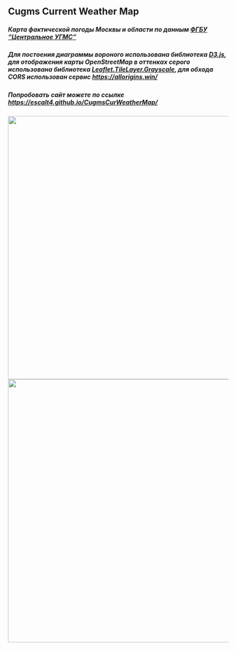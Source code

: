 ## Cugms Current Weather Map
##### Карта фактической погоды Москвы и области по данным [ФГБУ “Центральное УГМС”](https://cugms.ru/pogoda-i-klimat/fakticheskaya-pogoda/) 
##### Для постоения диаграммы вороного использована библиотека [D3.js](https://d3js.org/), для отображения карты OpenStreetMap в оттенках серого использована библиотека [Leaflet.TileLayer.Grayscale](https://github.com/Zverik/leaflet-grayscale), для обхода CORS использован сервис https://allorigins.win/
##### Попробовать сайт можете по ссылке https://escalt4.github.io/CugmsCurWeatherMap/
<p float="left">
  <img src="https://github.com/Escalt4/CugmsCurWeatherMap/assets/84412648/427e2279-a884-440a-93f9-c9dd5519aa4a" width="600"/>
  <img src="https://github.com/Escalt4/CugmsCurWeatherMap/assets/84412648/3f408f7b-df0f-4a17-a39f-c0e89e2968f2" width="600"/>
</p>
